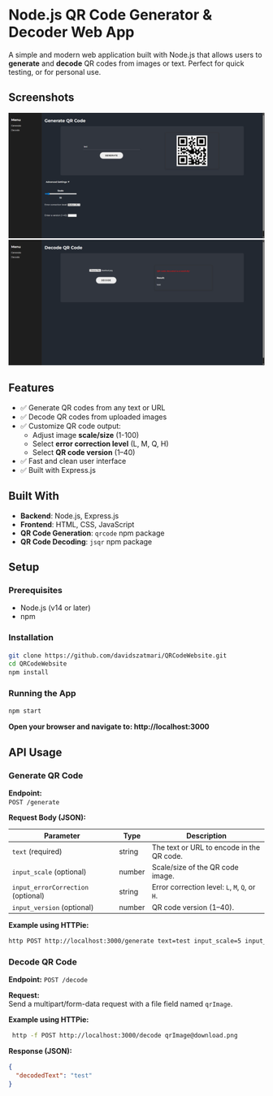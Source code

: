 # Node.js QR Code Generator & Decoder Web App

A simple and modern web application built with Node.js that allows users to **generate** and **decode** QR codes from images or text. Perfect for quick testing, or for personal use.

## Screenshots

![Screenshot](./screenshot1.png)
![Screenshot](./screenshot2.png)

## Features

- ✅ Generate QR codes from any text or URL
- ✅ Decode QR codes from uploaded images
- ✅ Customize QR code output:
  - Adjust image **scale/size** (1-100)
  - Select **error correction level** (L, M, Q, H)
  - Select **QR code version** (1–40)
- ✅ Fast and clean user interface
- ✅ Built with Express.js

## Built With

- **Backend**: Node.js, Express.js
- **Frontend**: HTML, CSS, JavaScript
- **QR Code Generation**: `qrcode` npm package
- **QR Code Decoding**: `jsqr` npm package

## Setup

### Prerequisites

- Node.js (v14 or later)
- npm

### Installation

```bash
git clone https://github.com/davidszatmari/QRCodeWebsite.git
cd QRCodeWebsite
npm install
```

### Running the App

```bash
npm start
```

**Open your browser and navigate to: http://localhost:3000**

## API Usage

### Generate QR Code

**Endpoint:**  
`POST /generate`

**Request Body (JSON):**

| Parameter                          | Type   | Description                                    |
| ---------------------------------- | ------ | ---------------------------------------------- |
| `text` (required)                  | string | The text or URL to encode in the QR code.      |
| `input_scale` (optional)           | number | Scale/size of the QR code image.               |
| `input_errorCorrection` (optional) | string | Error correction level: `L`, `M`, `Q`, or `H`. |
| `input_version` (optional)         | number | QR code version (1–40).                        |

**Example using HTTPie:**

```bash
http POST http://localhost:3000/generate text=test input_scale=5 input_errorCorrection=H input_version=8
```

### Decode QR Code

**Endpoint:**
`POST /decode`

**Request:**  
Send a multipart/form-data request with a file field named `qrImage`.

**Example using HTTPie:**

```bash
 http -f POST http://localhost:3000/decode qrImage@download.png
```

**Response (JSON):**

```json
{
  "decodedText": "test"
}
```
